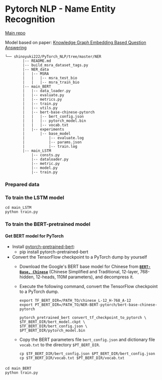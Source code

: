 # Pytorch NLP - Name Entity Recognition
[Main repo](https://github.com/shinoyuki222/PyTorch_NLP)

Model based on paper:
[Knowledge Graph Embedding Based Question Answering](http://research.baidu.com/Public/uploads/5c1c9a58317b3.pdf)

```
└── shinoyuki222/PyTorch_NLP/tree/master/NER
        |-- README.md
        |-- build_msra_dataset_tags.py
        |-- NER_data
        |   |-- MSRA
        |   |   |-- msra_test_bio
        |   |   |-- msra_train_bio
        |-- main_BERT
        |   |-- data_loader.py
        |   |-- evaluate.py
        |   |-- metrics.py
        |   |-- train.py
        |   |-- utils.py
        |   |-- bert-base-chinese-pytorch
        |   |   |-- bert_config.json
        |   |   |-- pytorch_model.bin
        |   |   |-- vocab.txt
        |   |-- experiments
        |       |-- base_model
        |           |-- evaluate.log
        |           |-- params.json
        |           |-- train.log
        |-- main_LSTM
            |-- consts.py
            |-- dataloader.py
            |-- metric.py
            |-- model.py
            |-- train.py         
```
### Prepared data
### To train the LSTM model
```shell
cd main_LSTM
python train.py
```
### To train the BERT-pretrained model
#### Get BERT model for PyTorch
- Install [pytorch-pretrained-bert](https://pypi.org/project/pytorch-pretrained-bert/):
    + pip install pytorch-pretrained-bert
- Convert the TensorFlow checkpoint to a PyTorch dump by yourself
    + Download the Google's BERT base model for Chinese from **[`BERT-Base, Chinese`](https://storage.googleapis.com/bert_models/2018_11_03/chinese_L-12_H-768_A-12.zip)** (Chinese Simplified and Traditional, 12-layer, 768-hidden, 12-heads, 110M parameters), and decompress it.

    + Execute the following command,  convert the TensorFlow checkpoint to a PyTorch dump.

       ```shell
       export TF_BERT_DIR=/PATH_TO/chinese_L-12_H-768_A-12
       export PT_BERT_DIR=/PATH_TO/NER-BERT-pytorch/bert-base-chinese-pytorch
       
       pytorch_pretrained_bert convert_tf_checkpoint_to_pytorch \
       $TF_BERT_DIR/bert_model.ckpt \
       $TF_BERT_DIR/bert_config.json \
       $PT_BERT_DIR/pytorch_model.bin
       ```

    + Copy the BERT parameters file `bert_config.json` and dictionary file `vocab.txt` to the directory `$PT_BERT_DIR`.

       ```shell
       cp $TF_BERT_DIR/bert_config.json $PT_BERT_DIR/bert_config.json
       cp $TF_BERT_DIR/vocab.txt $PT_BERT_DIR/vocab.txt
       ```
####
```shell
cd main_BERT
python train.py
```